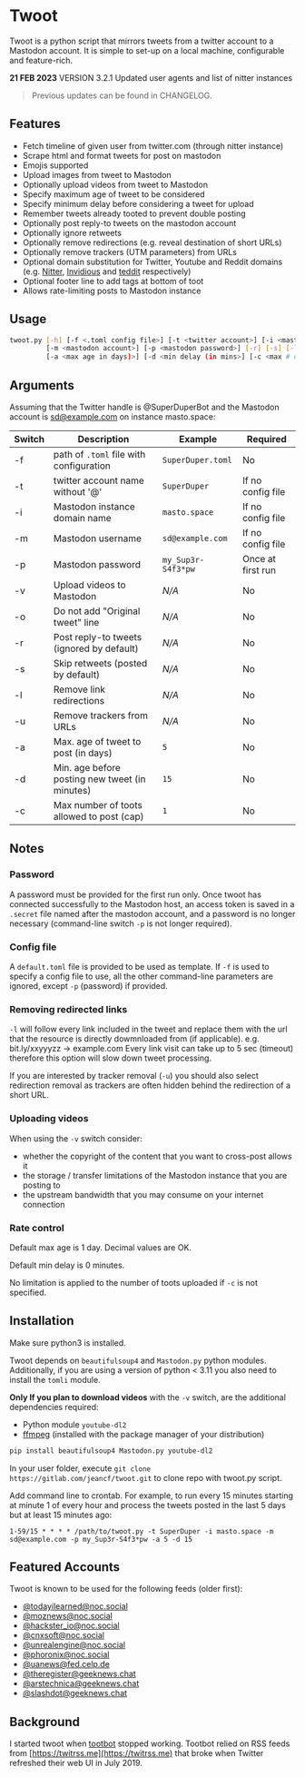 # Twoot

Twoot is a python script that mirrors tweets from a twitter account to a Mastodon account.
It is simple to set-up on a local machine, configurable and feature-rich.

**21 FEB 2023** VERSION 3.2.1 Updated user agents and list of nitter instances

> Previous updates can be found in CHANGELOG.

## Features

* Fetch timeline of given user from twitter.com (through nitter instance)
* Scrape html and format tweets for post on mastodon
* Emojis supported
* Upload images from tweet to Mastodon
* Optionally upload videos from tweet to Mastodon
* Specify maximum age of tweet to be considered
* Specify minimum delay before considering a tweet for upload
* Remember tweets already tooted to prevent double posting
* Optionally post reply-to tweets on the mastodon account
* Optionally ignore retweets
* Optionally remove redirections (e.g. reveal destination of short URLs)
* Optionally remove trackers (UTM parameters) from URLs
* Optional domain substitution for Twitter, Youtube and Reddit domains (e.g. [Nitter](https://github.com/zedeus/nitter/wiki/Instances),
  [Invidious](https://redirect.invidious.io/) and [teddit](https://teddit.net/) respectively)
* Optional footer line to add tags at bottom of toot
* Allows rate-limiting posts to Mastodon instance

## Usage

```sh
twoot.py [-h] [-f <.toml config file>] [-t <twitter account>] [-i <mastodon instance>]
         [-m <mastodon account>] [-p <mastodon password>] [-r] [-s] [-l] [-u] [-v] [-o]
         [-a <max age in days)>] [-d <min delay (in mins>] [-c <max # of toots to post>]
```

## Arguments

Assuming that the Twitter handle is @SuperDuperBot and the Mastodon account
is sd@example.com on instance masto.space:

|Switch |Description                                       | Example            | Required           |
|-------|--------------------------------------------------|--------------------|--------------------|
| -f    | path of `.toml` file with configuration          | `SuperDuper.toml`  | No                 |
| -t    | twitter account name without '@'                 | `SuperDuper`       | If no config file  |
| -i    | Mastodon instance domain name                    | `masto.space`      | If no config file  |
| -m    | Mastodon username                                | `sd@example.com`   | If no config file  |
| -p    | Mastodon password                                | `my_Sup3r-S4f3*pw` | Once at first run  |
| -v    | Upload videos to Mastodon                        | *N/A*              | No                 |
| -o    | Do not add "Original tweet" line                 | *N/A*              | No                 |
| -r    | Post reply-to tweets (ignored by default)        | *N/A*              | No                 |
| -s    | Skip retweets (posted by default)                | *N/A*              | No                 |
| -l    | Remove link redirections                         | *N/A*              | No                 |
| -u    | Remove trackers from URLs                        | *N/A*              | No                 |
| -a    | Max. age of tweet to post (in days)              | `5`                | No                 |
| -d    | Min. age before posting new tweet (in minutes)   | `15`               | No                 |
| -c    | Max number of toots allowed to post (cap)        | `1`                | No                 |

## Notes

### Password

A password must be provided for the first run only. Once twoot has connected successfully to the
Mastodon host, an access token is saved in a `.secret` file named after the mastodon account,
and a password is no longer necessary (command-line switch `-p` is not longer required).

### Config file

A `default.toml` file is provided to be used as template. If `-f` is used to specify a config file
to use, all the other command-line parameters are ignored, except `-p` (password) if provided.

### Removing redirected links

`-l` will follow every link included in the tweet and replace them with the url that the
resource is directly dowmnloaded from (if applicable). e.g. bit.ly/xxyyyzz -> example.com
Every link visit can take up to 5 sec (timeout) therefore this option will slow down
tweet processing.

If you are interested by tracker removal (`-u`) you should also select redirection removal
as trackers are often hidden behind the redirection of a short URL.

### Uploading videos

When using the `-v` switch consider:

* whether the copyright of the content that you want to cross-post allows it
* the storage / transfer limitations of the Mastodon instance that you are posting to
* the upstream bandwidth that you may consume on your internet connection

### Rate control

Default max age is 1 day. Decimal values are OK.

Default min delay is 0 minutes.

No limitation is applied to the number of toots uploaded if `-c` is not specified.

## Installation

Make sure python3 is installed.

Twoot depends on `beautifulsoup4` and `Mastodon.py` python modules. Additionally, if you are using
a version of python < 3.11 you also need to install the `tomli` module.

**Only If you plan to download videos** with the `-v` switch, are the additional dependencies required:

* Python module `youtube-dl2`
* [ffmpeg](https://ffmpeg.org/download.html) (installed with the package manager of your distribution)

```sh
pip install beautifulsoup4 Mastodon.py youtube-dl2
```

In your user folder, execute `git clone https://gitlab.com/jeancf/twoot.git`
to clone repo with twoot.py script.

Add command line to crontab. For example, to run every 15 minutes starting at minute 1 of every hour
and process the tweets posted in the last 5 days but at least 15 minutes
ago:

```crontab
1-59/15 * * * * /path/to/twoot.py -t SuperDuper -i masto.space -m sd@example.com -p my_Sup3r-S4f3*pw -a 5 -d 15
```

## Featured Accounts

Twoot is known to be used for the following feeds (older first):

* [@todayilearned@noc.social](https://noc.social/@todayilearned)
* [@moznews@noc.social](https://noc.social/@moznews)
* [@hackster_io@noc.social](https://noc.social/@hackster_io)
* [@cnxsoft@noc.social](https://noc.social/@cnxsoft)
* [@unrealengine@noc.social](https://noc.social/@unrealengine)
* [@phoronix@noc.social](https://noc.social/@phoronix)
* [@uanews@fed.celp.de](https://fed.celp.de/@uanews)
* [@theregister@geeknews.chat](https://geeknews.chat/@theregister)
* [@arstechnica@geeknews.chat](https://geeknews.chat/@arstechnica)
* [@slashdot@geeknews.chat](https://geeknews.chat/@slashdot)

## Background

I started twoot when [tootbot](https://github.com/cquest/tootbot) stopped working.
Tootbot relied on RSS feeds from [https://twitrss.me](https://twitrss.me) that broke when Twitter
refreshed their web UI in July 2019.
